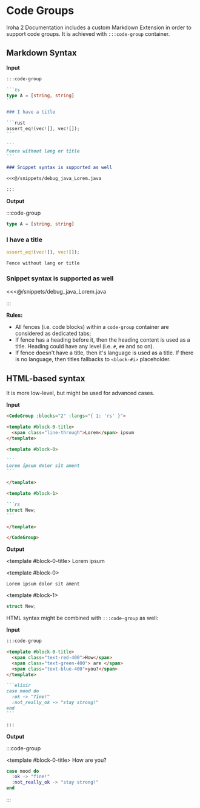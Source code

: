 # Code Groups

Iroha 2 Documentation includes a custom Markdown Extension in order to
support code groups. It is achieved with `:::code-group` container.

## Markdown Syntax

**Input**

````md
:::code-group

```ts
type A = [string, string]
```

### I have a title

```rust
assert_eq!(vec![], vec![]);
```

```
Fence without lang or title
```

### Snippet syntax is supported as well

<<<@/snippets/debug_java_Lorem.java

:::
````

**Output**

:::code-group

```ts
type A = [string, string]
```

### I have a title

```rust
assert_eq!(vec![], vec![]);
```

```
Fence without lang or title
```

### Snippet syntax is supported as well

<<<@/snippets/debug_java_Lorem.java

:::

**Rules:**

- All fences (i.e. code blocks) within a `code-group` container are
  considered as dedicated tabs;
- If fence has a heading before it, then the heading content is used as a
  title. Heading could have any level (i.e. `#`, `##` and so on).
- If fence doesn't have a title, then it's language is used as a title. If
  there is no language, then titles fallbacks to `<block-#i>` placeholder.

## HTML-based syntax

It is more low-level, but might be used for advanced cases.

**Input**

````md
<CodeGroup :blocks="2" :langs="{ 1: 'rs' }">

<template #block-0-title>
  <span class="line-through">Lorem</span> ipsum
</template>

<template #block-0>

```
Lorem ipsum dolor sit ament
```

</template>

<template #block-1>

```rs
struct New;
```

</template>

</CodeGroup>
````

**Output**

<CodeGroup :blocks="2" :langs="{ 1: 'rs' }">

<template #block-0-title>
  <span class="line-through">Lorem</span> ipsum
</template>

<template #block-0>

```
Lorem ipsum dolor sit ament
```

</template>

<template #block-1>

```rs
struct New;
```

</template>

</CodeGroup>

HTML syntax might be combined with `:::code-group` as well:

**Input**

````md
:::code-group

<template #block-0-title>
  <span class="text-red-400">How</span>
  <span class="text-green-400"> are </span>
  <span class="text-blue-400">you?</span>
</template>

```elixir
case mood do
  :ok -> "fine!"
  :not_really_ok -> "stay strong!"
end
```

:::
````

**Output**

:::code-group

<template #block-0-title>
  <span class="text-red-400">How</span>
  <span class="text-green-400"> are </span>
  <span class="text-blue-400">you?</span>
</template>

```elixir
case mood do
  :ok -> "fine!"
  :not_really_ok -> "stay strong!"
end
```

:::
